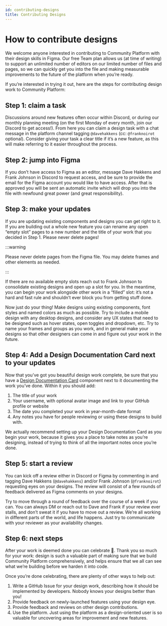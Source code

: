 ```yaml
---
id: contributing-designs
title: Contributing Designs
---
```


# How to contribute designs

We welcome anyone interested in contributing to Community Platform with their design skills in Figma. Our free Team plan allows us (at time of writing) to support an unlimited number of editors on our limited number of files and pages, so we can quickly get you into the file and making measurable improvements to the future of the platform when you’re ready.

If you’re interested in trying it out, here are the steps for contributing design work to Community Platform:

## Step 1: claim a task

Discussions around new features often occur within Discord, or during our monthly planning meeting (on the first Monday of every month, join our Discord to get access!). From here you can claim a design task with a chat message in the platform channel tagging `@davehakkens` (cc: `@franknoirot` optional). Consider giving your task a clear title if it’s a new feature, as this will make referring to it easier throughout the process.

## Step 2: jump into Figma

If you don’t have access to Figma as an editor, message Dave Hakkens and Frank Johnson in Discord to request access, and be sure to provide the email for the Figma account you would like to have access. After that is approved you will be sent an automatic invite which will drop you into the file with newfound great power (and great responsibility).

## Step 3: make your updates

If you are updating existing components and designs you can get right to it. If you are building out a whole new feature you can rename any open “empty slot” pages to a new number and the title of your work that you decided in Step 1. Please never delete pages!

:::warning

Please never delete pages from the Figma file. You may delete frames and other elements as needed.

:::

If there are no available empty slots reach out to Frank Johnson to consolidate existing designs and open up a slot for you. In the meantime, you can begin your work alongside other work in a “filled” slot: it’s not a hard and fast rule and shouldn’t ever block you from getting stuff done.

Now just do your thing! Make designs using existing components, font styles and named colors as much as possible. Try to include a mobile design with any desktop designs, and consider any UX states that need to be designed such as hover states, open toggles and dropdown, etc. Try to name your frames and groups as you work, and in general make your designs so that other designers can come in and figure out your work in the future.

## Step 4: Add a Design Documentation Card next to your updates

Now that you’ve got you beautiful design work complete, be sure that you have a [Design Documentation Card](https://www.figma.com/file/nPDwFo0Ee4wcHvtnEGtAu9/ONE-ARMY-Community-Platform?node-id=618%3A6243) component next to it documenting the work you’ve done. Within it you should add:

1. The title of your work
2. Your username, with optional avatar image and link to your GitHub profile or website
3. The date you completed your work in year-month-date format
4. Any notes you have for people reviewing or using these designs to build with.

We actually recommend setting up your Design Documentation Card as you begin your work, because it gives you a place to take notes as you’re designing, instead of trying to think of all the important notes once you’re done.

## Step 5: start a review

You can kick off a review either in Discord or Figma by commenting in and tagging Dave Hakkens (`@davehakkens`) and/or Frank Johnson (`@franknoirot`) requesting eyes on your designs. The review will consist of a few rounds of feedback delivered as Figma comments on your designs.

Try to move through a round of feedback over the course of a week if you can. You can always DM or reach out to Dave and Frank if your review ever stalls, and don’t sweat it if you have to move out a review. We’re all working in different parts of the world, and life happens. Just try to communicate with your reviewer as your availability changes.

## Step 6: next steps

After your work is deemed done you can celebrate 🥳. Thank you so much for your work: design is such a valuable part of making sure that we build Community Platform comprehensively, and helps ensure that we all can see what we’re building before we harden it into code.

Once you’re done celebrating, there are plenty of other ways to help out:

1. Write a GitHub Issue for your design work, describing how it should be implemented by developers. Nobody knows your designs better than you!
2. Provide feedback on newly-launched features using your design eye.
3. Provide feedback and reviews on other design contributions.
4. Use the platform. Just using the platform as a design-oriented user is so valuable for uncovering areas for improvement and new features.
